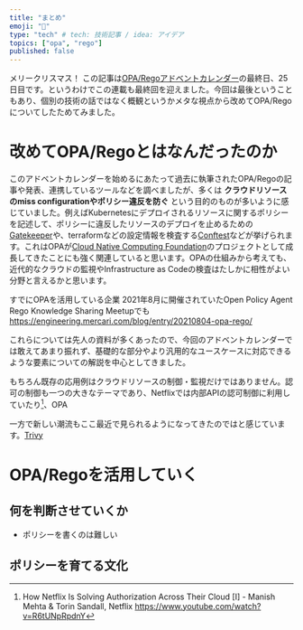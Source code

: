 ```yaml
---
title: "まとめ"
emoji: "🎄"
type: "tech" # tech: 技術記事 / idea: アイデア
topics: ["opa", "rego"]
published: false
---
```


メリークリスマス！ この記事は[OPA/Regoアドベントカレンダー](https://adventar.org/calendars/6601)の最終日、25日目です。というわけでこの連載も最終回を迎えました。今回は最後ということもあり、個別の技術の話ではなく概観というかメタな視点から改めてOPA/Regoについてしたためてみました。

# 改めてOPA/Regoとはなんだったのか

このアドベントカレンダーを始めるにあたって過去に執筆されたOPA/Regoの記事や発表、連携しているツールなどを調べましたが、多くは **クラウドリソースのmiss configurationやポリシー違反を防ぐ** という目的のものが多いように感じていました。例えばKubernetesにデプロイされるリソースに関するポリシーを記述して、ポリシーに違反したリソースのデプロイを止めるための[Gatekeeper](https://open-policy-agent.github.io/gatekeeper/website/docs/)や、terraformなどの設定情報を検査する[Conftest](https://www.conftest.dev/)などが挙げられます。これはOPAが[Cloud Native Computing Foundation](https://www.cncf.io/projects/)のプロジェクトとして成長してきたことにも強く関連していると思います。OPAの仕組みから考えても、近代的なクラウドの監視やInfrastructure as Codeの検査はたしかに相性がよい分野と言えるかと思います。

すでにOPAを活用している企業
2021年8月に開催されていたOpen Policy Agent Rego Knowledge Sharing Meetupでも
https://engineering.mercari.com/blog/entry/20210804-opa-rego/


これらについては先人の資料が多くあったので、今回のアドベントカレンダーでは敢えてあまり振れず、基礎的な部分やより汎用的なユースケースに対応できるような要素についての解説を中心としてきました。

もちろん既存の応用例はクラウドリソースの制御・監視だけではありません。認可の制御も一つの大きなテーマであり、Netflixでは内部APIの認可制御に利用していたり[^netflix]、OPA

一方で新しい潮流もここ最近で見られるようになってきたのではと感じています。[Trivy]()


# OPA/Regoを活用していく

## 何を判断させていくか

- ポリシーを書くのは難しい

## ポリシーを育てる文化

[^netflix]: How Netflix Is Solving Authorization Across Their Cloud [I] - Manish Mehta & Torin Sandall, Netflix https://www.youtube.com/watch?v=R6tUNpRpdnY